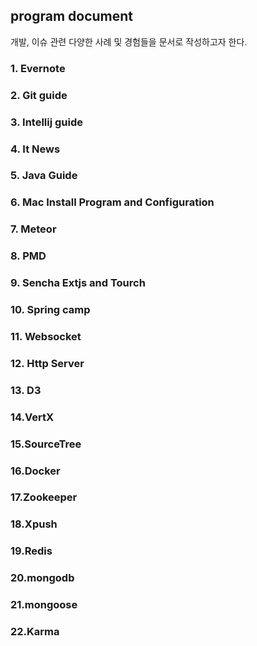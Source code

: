 ## program document

개발, 이슈 관련 다양한 사례 및 경험들을 문서로 작성하고자 한다.

### 1. Evernote

### 2. Git guide

### 3. Intellij guide

### 4. It News

### 5. Java Guide

### 6. Mac Install Program and Configuration

### 7. Meteor

### 8. PMD

### 9. Sencha Extjs and Tourch

### 10. Spring camp

### 11. Websocket

### 12. Http Server

### 13. D3

### 14.VertX

### 15.SourceTree

### 16.Docker

### 17.Zookeeper

### 18.Xpush

### 19.Redis

### 20.mongodb

### 21.mongoose

### 22.Karma


